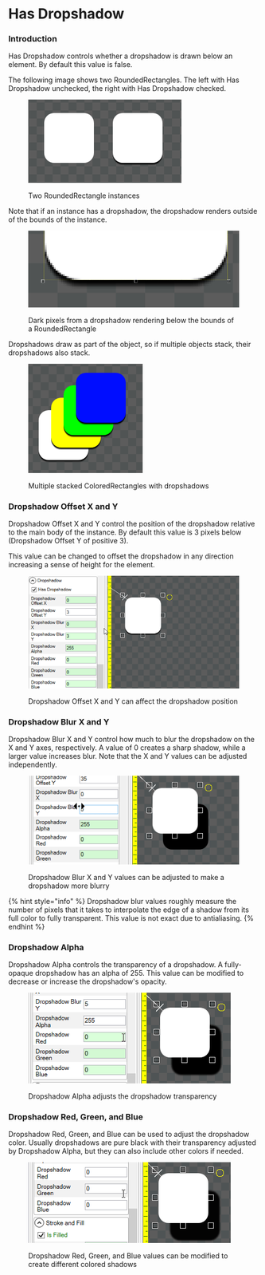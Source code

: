 # Has Dropshadow

### Introduction

Has Dropshadow controls whether a dropshadow is drawn below an element. By default this value is false.

The following image shows two RoundedRectangles. The left with Has Dropshadow unchecked, the right with Has Dropshadow checked.

<figure><img src="../../../../.gitbook/assets/image (144).png" alt=""><figcaption><p>Two RoundedRectangle instances</p></figcaption></figure>

Note that if an instance has a dropshadow, the dropshadow renders outside of the bounds of the instance.

<figure><img src="../../../../.gitbook/assets/image (145).png" alt=""><figcaption><p>Dark pixels from a dropshadow rendering below the bounds of a RoundedRectangle</p></figcaption></figure>

Dropshadows draw as part of the object, so if multiple objects stack, their dropshadows also stack.

<figure><img src="../../../../.gitbook/assets/image (146).png" alt=""><figcaption><p>Multiple stacked ColoredRectangles with dropshadows</p></figcaption></figure>

### Dropshadow Offset X and Y

Dropshadow Offset X and Y control the position of the dropshadow relative to the main body of the instance. By default this value is 3 pixels below (Dropshadow Offset Y of positive 3).

This value can be changed to offset the dropshadow in any direction increasing a sense of height for the element.

<figure><img src="../../../../.gitbook/assets/30_04 43 46.gif" alt=""><figcaption><p>Dropshadow Offset X and Y can affect the dropshadow position</p></figcaption></figure>

### Dropshadow Blur X and Y

Dropshadow Blur X and Y control how much to blur the dropshadow on the X and Y axes, respectively. A value of 0 creates a sharp shadow, while a larger value increases blur. Note that the X and Y values can be adjusted independently.

<figure><img src="../../../../.gitbook/assets/30_04 51 43.gif" alt=""><figcaption><p>Dropshadow Blur X and Y values can be adjusted to make a dropshadow more blurry</p></figcaption></figure>

{% hint style="info" %}
Dropshadow blur values roughly measure the number of pixels that it takes to interpolate the edge of a shadow from its full color to fully transparent. This value is not exact due to antialiasing.
{% endhint %}

### Dropshadow Alpha

Dropshadow Alpha controls the transparency of a dropshadow. A fully-opaque dropshadow has an alpha of 255. This value can be modified to decrease or increase the dropshadow's opacity.

<figure><img src="../../../../.gitbook/assets/30_04 57 11.gif" alt=""><figcaption><p>Dropshadow Alpha adjusts the dropshadow transparency</p></figcaption></figure>

### Dropshadow Red, Green, and Blue

Dropshadow Red, Green, and Blue can be used to adjust the dropshadow color. Usually dropshadows are pure black with their transparency adjusted by Dropshadow Alpha, but they can also include other colors if needed.

<figure><img src="../../../../.gitbook/assets/30_04 59 33.gif" alt=""><figcaption><p>Dropshadow Red, Green, and Blue values can be modified to create different colored shadows</p></figcaption></figure>
